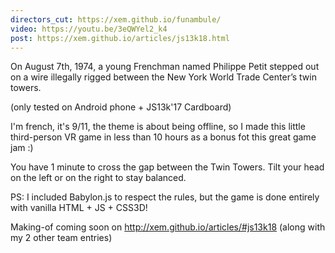 ```yaml
---
directors_cut: https://xem.github.io/funambule/
video: https://youtu.be/3eQWYel2_k4
post: https://xem.github.io/articles/js13k18.html
---
```

On August 7th, 1974, a young Frenchman named Philippe Petit stepped out on a wire illegally rigged between the New York World Trade Center’s twin towers.

(only tested on Android phone + JS13k'17 Cardboard)

I'm french, it's 9/11, the theme is about being offline, so I made this little third-person VR game in less than 10 hours as a bonus fot this great game jam :)

You have 1 minute to cross the gap between the Twin Towers. Tilt your head on the left or on the right to stay balanced.

PS: I included Babylon.js to respect the rules, but the game is done entirely with vanilla HTML + JS + CSS3D!

Making-of coming soon on http://xem.github.io/articles/#js13k18 (along with my 2 other team entries)